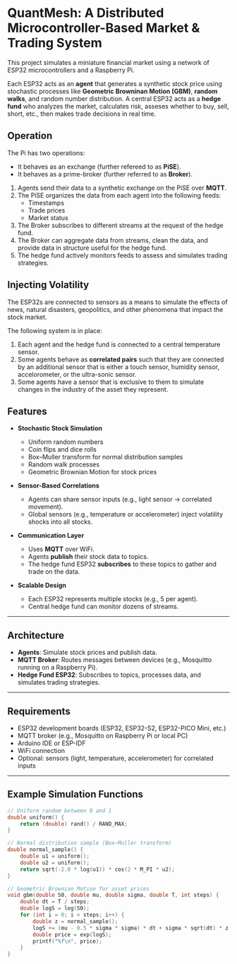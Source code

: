 # QuantMesh: A Distributed Microcontroller-Based Market & Trading System
 
This project simulates a miniature financial market using a network of ESP32 microcontrollers and a Raspberry Pi.

Each ESP32 acts as an **agent** that generates a synthetic stock price using stochastic processes like **Geometric Browninan Motion (GBM)**, **random walks**, and random number distribution.
A central ESP32 acts as a **hedge fund** who analyzes the market, calculates risk, asseses whether to buy, sell, short, etc., then makes trade decisions in real time.

## Operation

The Pi has two operations:
- It behaves as an exchange (further refereed to as **PiSE**).
- It behaves as a prime-broker (further referred to as **Broker**).

1. Agents send their data to a synthetic exchange on the PiSE over **MQTT**.
2. The PiSE organizes the data from each agent into the following feeds:
    - Timestamps 
    - Trade prices 
    - Market status
3. The Broker subscribes to different streams at the request of the hedge fund.
4. The Broker can aggregate data from streams, clean the data, and provide data in structure useful for the hedge fund.
5. The hedge fund actively monitors feeds to assess and simulates trading strategies.

## Injecting Volatility

The ESP32s are connected to sensors as a means to simulate the effects of news, natural disasters, geopolitics, and other phenomena that impact the stock market.

The following system is in place:
1. Each agent and the hedge fund is connected to a central temperature sensor.
2. Some agents behave as **correlated pairs** such that they are connected by an additional sensor that is either a touch sensor, humidity sensor, accelorometer, or the ultra-sonic sensor.
3. Some agents have a sensor that is exclusive to them to simulate changes in the industry of the asset they represent.

## Features

- **Stochastic Stock Simulation**
  - Uniform random numbers
  - Coin flips and dice rolls
  - Box–Muller transform for normal distribution samples
  - Random walk processes
  - Geometric Brownian Motion for stock prices

- **Sensor-Based Correlations**
  - Agents can share sensor inputs (e.g., light sensor → correlated movement).
  - Global sensors (e.g., temperature or accelerometer) inject volatility shocks into all stocks.

- **Communication Layer**
  - Uses **MQTT** over WiFi.
  - Agents **publish** their stock data to topics.
  - The hedge fund ESP32 **subscribes** to these topics to gather and trade on the data.

- **Scalable Design**
  - Each ESP32 represents multiple stocks (e.g., 5 per agent).
  - Central hedge fund can monitor dozens of streams.

---

## Architecture

- **Agents**: Simulate stock prices and publish data.  
- **MQTT Broker**: Routes messages between devices (e.g., Mosquitto running on a Raspberry Pi).  
- **Hedge Fund ESP32**: Subscribes to topics, processes data, and simulates trading strategies.

---

## Requirements

- ESP32 development boards (ESP32, ESP32-S2, ESP32-PICO Mini, etc.)
- MQTT broker (e.g., Mosquitto on Raspberry Pi or local PC)
- Arduino IDE or ESP-IDF
- WiFi connection
- Optional: sensors (light, temperature, accelerometer) for correlated inputs

---

## Example Simulation Functions

```c
// Uniform random between 0 and 1
double uniform() {
    return (double) rand() / RAND_MAX;
}

// Normal distribution sample (Box–Muller transform)
double normal_sample() {
    double u1 = uniform();
    double u2 = uniform();
    return sqrt(-2.0 * log(u1)) * cos(2 * M_PI * u2);
}

// Geometric Brownian Motion for asset prices
void gbm(double S0, double mu, double sigma, double T, int steps) {
    double dt = T / steps;
    double logS = log(S0);
    for (int i = 0; i < steps; i++) {
        double z = normal_sample();
        logS += (mu - 0.5 * sigma * sigma) * dt + sigma * sqrt(dt) * z;
        double price = exp(logS);
        printf("%f\n", price);
    }
}
```